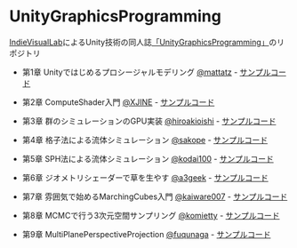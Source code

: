 UnityGraphicsProgramming
=====================

[IndieVisualLab](https://IndieVisualLab.github.io)によるUnity技術の同人誌[「UnityGraphicsProgramming」](https://indievisuallab.stores.jp/items/59edf11ac8f22c0152002588)のリポジトリ

- 第1章 Unityではじめるプロシージャルモデリング [@mattatz](https://github.com/mattatz) - [サンプルコード](https://github.com/IndieVisualLab/UnityGraphicsProgramming/tree/master/Assets/ProceduralModeling)

- 第2章 ComputeShader入門 [@XJINE](https://github.com/XJINE) - [サンプルコード](https://github.com/IndieVisualLab/UnityGraphicsProgramming/tree/master/Assets/SimpleComputeShader)

- 第3章 群のシミュレーションのGPU実装 [@hiroakioishi](https://github.com/hiroakioishi) - [サンプルコード](https://github.com/IndieVisualLab/UnityGraphicsProgramming/tree/master/Assets/BoidsSimulationOnGPU)

- 第4章 格子法による流体シミュレーション [@sakope](https://github.com/sakope) - [サンプルコード](https://github.com/IndieVisualLab/UnityGraphicsProgramming/tree/master/Assets/StableFluids)

- 第5章 SPH法による流体シミュレーション [@kodai100](https://github.com/kodai100) - [サンプルコード](https://github.com/IndieVisualLab/UnityGraphicsProgramming/tree/master/Assets/SPHFluid)

- 第6章 ジオメトリシェーダーで草を生やす [@a3geek](https://github.com/a3geek) - [サンプルコード](https://github.com/IndieVisualLab/UnityGraphicsProgramming/tree/master/Assets/SimpleGeometryShaderAndGrassShader)

- 第7章 雰囲気で始めるMarchingCubes入門 [@kaiware007](https://github.com/kaiware007) - [サンプルコード](https://github.com/IndieVisualLab/UnityGraphicsProgramming/tree/master/Assets/GPUMarchingCubes)

- 第8章 MCMCで行う3次元空間サンプリング [@komietty](https://github.com/komietty) - [サンプルコード](https://github.com/IndieVisualLab/UnityGraphicsProgramming/tree/master/Assets/MCMC3d)

- 第9章 MultiPlanePerspectiveProjection [@fuqunaga](https://github.com/fuqunaga) - [サンプルコード](https://github.com/IndieVisualLab/UnityGraphicsProgramming/tree/master/Assets/RoomProjection)
